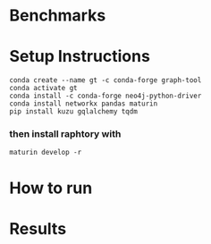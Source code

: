 # Benchmarks

# Setup Instructions

    conda create --name gt -c conda-forge graph-tool
    conda activate gt
    conda install -c conda-forge neo4j-python-driver
    conda install networkx pandas maturin
    pip install kuzu gqlalchemy tqdm

### then install raphtory with
    maturin develop -r


# How to run 


# Results 